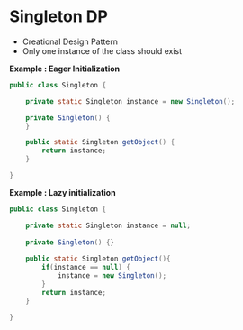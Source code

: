 # Singleton DP

* Creational Design Pattern
* Only one instance of the class should exist

**Example : Eager Initialization**

```java
public class Singleton {

    private static Singleton instance = new Singleton();

    private Singleton() {
    }

    public static Singleton getObject() {
        return instance;
    }

}
```

**Example : Lazy initialization**

```java
public class Singleton {

    private static Singleton instance = null;
    
    private Singleton() {}
    
    public static Singleton getObject(){ 
        if(instance == null) { 
            instance = new Singleton();  
        }  
        return instance;  
    } 

}
```
